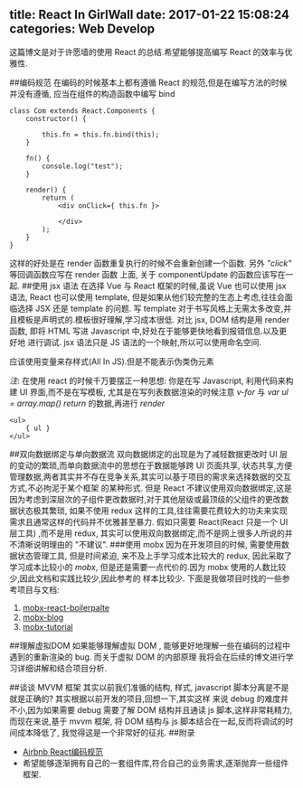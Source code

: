 ﻿title: React In GirlWall
date: 2017-01-22 15:08:24
categories: Web Develop
---

这篇博文是对于许愿墙的使用 React 的总结.希望能够提高编写 React 的效率与优雅性.
<!--more-->
##编码规范
在编码的时候基本上都有遵循 React 的规范,但是在编写方法的时候并没有遵循, 应当在组件的构造函数中编写 bind
```
class Com extends React.Components {
    constructor() {
        
        this.fn = this.fn.bind(this);
    }
    
    fn() {
        console.log("test");
    }
    
    render() {
        return (
            <div onClick={ this.fn }>
                
            </div>
        );
    }
}
```
这样的好处是在 render 函数重复执行的时候不会重新创建一个函数. 另外 *"click"* 等回调函数应写在 render 函数
上面, 关于 componentUpdate 的函数应该写在一起.
##使用 jsx 语法
在选择 Vue 与 React 框架的时候,虽说 Vue 也可以使用 jsx 语法, React 也可以使用 template, 但是如果从他们较完整的生态上考虑,往往会面临选择 JSX 还是 template 的问题.
写 template 对于书写风格上无需太多改变,并且模板是声明式的.模板很好理解,学习成本很低.
对比 jsx, DOM 结构是用 render 函数, 即将 HTML 写进 Javascript 中,好处在于能够更快地看到报错信息.以及更好地
进行调试.
jsx 语法只是 JS 语法的一个映射,所以可以使用命名空间.


应该使用变量来存样式(All In JS).但是不能表示伪类伪元素


*注*: 在使用 react 的时候千万要摆正一种思想: 你是在写 Javascript, 利用代码来构建 UI 界面,而不是在写模板,
尤其是在写列表数据渲染的时候注意 *v-for* 与 *var ul = array.map() return* 的数据,再进行 *render* 
```
<ul>
    { ul }
</ul>
```
##双向数据绑定与单向数据流
双向数据绑定的出现是为了减轻数据更改时 UI 层的变动的繁琐,而单向数据流中的思想在于数据能够跨 UI 页面共享,
状态共享,方便管理数据,两者其实并不存在竞争关系,其实可以基于项目的需求来选择数据的交互方式,不必拘泥于某个框架
的某种形式.
但是 React 不建议使用双向数据绑定,这是因为考虑到深层次的子组件更改数据时,对于其他层级或最顶级的父组件的更改数据状态极其繁琐, 如果不使用 redux 这样的工具,往往需要花费较大的功夫来实现需求且通常这样的代码并不优雅甚至暴力.
假如只需要 React(React 只是一个 UI 层工具) ,而不是用 redux, 其实可以使用双向数据绑定,而不是网上很多人所说的并不清晰说明理由的 "不建议".
###使用 mobx
因为在开发项目的时候, 需要使用数据状态管理工具, 但是时间紧迫, 来不及上手学习成本比较大的 redux, 因此采取了
学习成本比较小的 *mobx*, 但是还是需要一点代价的.因为 mobx 使用的人数比较少,因此文档和实践比较少,因此参考的
样本比较少.
下面是我做项目时找的一些参考项目与文档:

 1. [mobx-react-boilerpalte](https://github.com/mobxjs/mobx-react-boilerplate)
 2. [mobx-blog](https://mobx.js.org/faq/blogs.html)
 3. [mobx-tutorial](https://onsen.io/blog/mobx-tutorial-react-stopwatch/)

##理解虚拟DOM
如果能够理解虚拟 DOM , 能够更好地理解一些在编码的过程中遇到的重新渲染的 bug. 而关于虚拟 DOM 的内部原理
我将会在后续的博文进行学习详细讲解和结合项目分析.

##谈谈 MVVM 框架
其实以前我们准循的结构, 样式, javascript 脚本分离是不是就是正确的? 其实根据以前开发的项目,回想一下,其实这样
来说 debug 的难度并不小,因为如果需要 debug 需要了解 DOM 结构并且通读 js 脚本,这样非常耗精力, 而现在来说,基于
mvvm 框架, 将 DOM 结构与 js 脚本结合在一起,反而将调试的时间成本降低了, 我觉得这是一个非常好的征兆.
##附录

 - [Airbnb React编码规范](https://zhuanlan.zhihu.com/p/20616464?refer=FrontendMagazine)
 - 希望能够逐渐拥有自己的一套组件库,符合自己的业务需求,逐渐抛弃一些组件框架.

